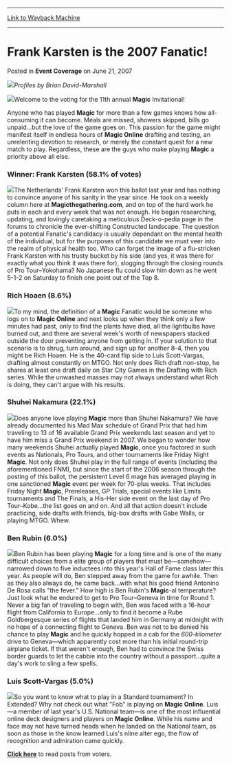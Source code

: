 
---
[Link to Wayback Machine](https://web.archive.org/web/20220925071813/https://magic.wizards.com/en/articles/archive/event-coverage/frank-karsten-2007-fanatic-2007-06-21)

[_metadata_:description]:- "Profiles by Brian David-MarshallWelcome to the voting for the 11th annual Magic Invitational!Anyone who has played Magic for more than a few games knows how all-consuming it can become. Meals are missed, showers skipped, bills go unpaid...but the love of the game goes on. This passion for the game might manifest itself in endless hours of Magic Online drafting and testing, an"
[_metadata_:generator]:- "Drupal 7 (http://drupal.org)"
[_metadata_:node]:- "580751"
[_metadata_:publish_date]:- "2007-06-21"
[_metadata_:source]:- "div-main-content"
[_metadata_:title]:- "Frank Karsten is the 2007 Fanatic!"
[_metadata_:wayback_capture_timestamp]:- "2022-09-25 07:18:13"
[_metadata_:wayback_raw_url]:- "https://web.archive.org/web/20220925071813id_/https://magic.wizards.com/en/articles/archive/event-coverage/frank-karsten-2007-fanatic-2007-06-21"
[_metadata_:wayback_url]:- "https://magic.wizards.com/en/articles/archive/event-coverage/frank-karsten-2007-fanatic-2007-06-21"
---


Frank Karsten is the 2007 Fanatic!
==================================



 Posted in **Event Coverage**
 on June 21, 2007 










[![](https://media.magic.wizards.com/image_legacy_migration/magic/images/tournamentcenter/2007/mi07/banner.jpg)](http://archive.wizards.com/Magic/Magazine/Article.aspx?x=mtgevent/mi07/voting)*Profiles by Brian David-Marshall*

[![](https://media.magic.wizards.com/image_legacy_migration/magic/images/tournamentcenter/2007/mi07/vote_thefanatic.jpg)](http://boards1.wizards.com/showthread.php?t=871636)Welcome to the voting for the 11th annual **Magic** Invitational!

Anyone who has played **Magic** for more than a few games knows how all-consuming it can become. Meals are missed, showers skipped, bills go unpaid...but the love of the game goes on. This passion for the game might manifest itself in endless hours of **Magic Online**  drafting and testing, an unrelenting devotion to research, or merely the constant quest for a new match to play. Regardless, these are the guys who make playing **Magic** a priority above all else. 

### Winner: Frank Karsten (58.1% of votes)

![](https://media.magic.wizards.com/image_legacy_migration/magic/images/tournamentcenter/2007/mi07/frank_karsten.jpg)The Netherlands' Frank Karsten won this ballot last year and has nothing to convince anyone of his sanity in the year since. He took on a weekly column here at **Magicthegathering.com**, and on top of the hard work he puts in each and every week that was not enough. He began researching, updating, and lovingly caretaking a meticulous Deck-o-pedia page in the forums to chronicle the ever-shifting Constructed landscape. The question of a potential Fanatic's candidacy is usually dependant on the mental health of the individual, but for the purposes of this candidate we must veer into the realm of physical health too. Who can forget the image of a flu-stricken Frank Karsten with his trusty bucket by his side (and yes, it was there for exactly what you think it was there for), slogging through the closing rounds of Pro Tour–Yokohama? No Japanese flu could slow him down as he went 5-1-2 on Saturday to finish one point out of the Top 8.

### Rich Hoaen (8.6%)

![](https://media.magic.wizards.com/image_legacy_migration/magic/images/tournamentcenter/2007/mi07/rich_hoaen.jpg)To my mind, the definition of a **Magic** Fanatic would be someone who logs on to **Magic Online** and next looks up when they think only a few minutes had past, only to find the plants have died, all the lightbulbs have burned out, and there are several week's worth of newspapers stacked outside the door preventing anyone from getting in. If your solution to that scenario is to shrug, turn around, and sign up for another 8-4, then you might be Rich Hoaen. He is the 40-card flip side to Luis Scott-Vargas, drafting almost constantly on MTGO. Not only does Rich draft non-stop, he shares at least one draft daily on Star City Games in the Drafting with Rich series. While the unwashed masses may not always understand what Rich is doing, they can't argue with his results. 

### Shuhei Nakamura (22.1%)

![](https://media.magic.wizards.com/image_legacy_migration/magic/images/tournamentcenter/2007/mi07/shuhei_nakamura.jpg)Does anyone love playing **Magic** more than Shuhei Nakamura? We have already documented his Mad Max schedule of Grand Prix that had him traveling to 13 of 16 available Grand Prix weekends last season and yet to have him miss a Grand Prix weekend in 2007. We began to wonder how many weekends Shuhei actually played **Magic**, once you factored in such events as Nationals, Pro Tours, and other tournaments like Friday Night **Magic**. Not only does Shuhei play in the full range of events (including the aforementioned FNM), but since the start of the 2006 season through the posting of this ballot, the persistent Level 6 mage has averaged playing in one sanctioned **Magic** event per week for 70-plus weeks. That includes Friday Night **Magic**, Prereleases, GP Trials, special events like Limits tournaments and The Finals, a His-Her side event on the last day of Pro Tour–Kobe...the list goes on and on. And all that action doesn't include practicing, side drafts with friends, big-box drafts with Gabe Walls, or playing MTGO. Whew.

### Ben Rubin (6.0%)

![](https://media.magic.wizards.com/image_legacy_migration/magic/images/tournamentcenter/2007/mi07/ben_rubin.jpg)Ben Rubin has been playing **Magic** for a long time and is one of the many difficult choices from a elite group of players that must be—somehow—narrowed down to five inductees into this year's Hall of Fame class later this year. As people will do, Ben stepped away from the game for awhile. Then as they also always do, he came back...with what his good friend Antonino De Rosa calls "the fever." How high is Ben Rubin's **Magic**-al temperature? Just look what he endured to get to Pro Tour–Geneva in time for Round 1. Never a big fan of traveling to begin with, Ben was faced with a 16-hour flight from California to Europe...only to find it become a Rube Goldbergesque series of flights that landed him in Germany at midnight with no hope of a connecting flight to Geneva. Ben was not to be denied his chance to play **Magic** and he quickly hopped in a cab for the *600-kilometer* drive to Geneva—which apparently cost more than his initial round-trip airplane ticket. If that weren't enough, Ben had to convince the Swiss border guards to let the cabbie into the country without a passport...quite a day's work to sling a few spells.

### Luis Scott-Vargas (5.0%)

![](https://media.magic.wizards.com/image_legacy_migration/magic/images/tournamentcenter/2007/mi07/luis_scottvargas.jpg)So you want to know what to play in a Standard tournament? In Extended? Why not check out what "Fob" is playing on **Magic Online**. Luis—a member of last year's U.S. National team—is one of the most influential online deck designers and players on **Magic Online**. While his name and face may not have turned heads when he landed on the National team, as soon as those in the know learned Luis's nline alter ego, the flow of recognition and admiration came quickly. 

[**Click here**](http://boards1.wizards.com/showthread.php?t=871636) to read posts from voters.







